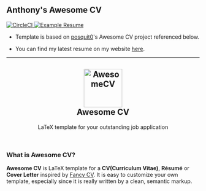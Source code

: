 ## Anthony's Awesome CV
<div align="left">
  
  <a href="https://app.circleci.com/gh/anthonytwh/Anthonys-Awesome-CV">
    <img alt="CircleCI" src="https://circleci.com/gh/anthonytwh/Anthonys-Awesome-CV.svg?style=shield" />
  </a>

  <a href="https://anthonyt.ca/static/media/AnthonyTam.eaf7ec53.pdf">
    <img alt="Example Resume" src="https://img.shields.io/badge/resume-pdf-green.svg" />
  </a>

</div>

- Template is based on [posquit0](https://github.com/posquit0)'s Awesome CV project referenced below.

- You can find my latest resume on my website [here](https://anthonyt.ca).



-----


<h2 align="center">
  <a href="https://github.com/posquit0/Awesome-CV" title="AwesomeCV Documentation">
    <img alt="AwesomeCV" src="https://github.com/posquit0/Awesome-CV/raw/master/icon.png" width="100px" height="100px" />
  </a>
  <br />
  Awesome CV
</h2>

<p align="center">
  LaTeX template for your outstanding job application
</p>

<!-- <div align="center">
  <a href="https://www.paypal.me/posquit0">
    <img alt="Donate" src="https://img.shields.io/badge/Donate-PayPal-blue.svg" />
  </a>
  <a href="https://circleci.com/gh/posquit0/Awesome-CV">
    <img alt="CircleCI" src="https://circleci.com/gh/posquit0/Awesome-CV.svg?style=shield" />
  </a>
  <a href="https://raw.githubusercontent.com/posquit0/Awesome-CV/master/examples/resume.pdf">
    <img alt="Example Resume" src="https://img.shields.io/badge/resume-pdf-green.svg" />
  </a>
  <a href="https://raw.githubusercontent.com/posquit0/Awesome-CV/master/examples/cv.pdf">
    <img alt="Example CV" src="https://img.shields.io/badge/cv-pdf-green.svg" />
  </a>
  <a href="https://raw.githubusercontent.com/posquit0/Awesome-CV/master/examples/coverletter.pdf">
    <img alt="Example Coverletter" src="https://img.shields.io/badge/coverletter-pdf-green.svg" />
  </a>
</div> -->

<br />

### What is Awesome CV?

**Awesome CV** is LaTeX template for a **CV(Curriculum Vitae)**, **Résumé** or **Cover Letter** inspired by [Fancy CV](https://www.sharelatex.com/templates/cv-or-resume/fancy-cv). It is easy to customize your own template, especially since it is really written by a clean, semantic markup.
